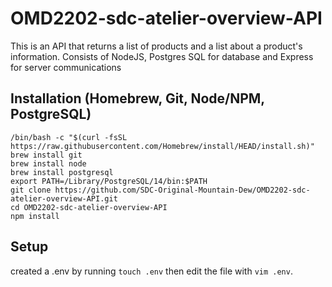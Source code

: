 # OMD2202-sdc-atelier-overview-API
This is an API that returns a list of products and a list about a product's information. Consists of NodeJS, Postgres SQL for database and Express for server communications

## Installation (Homebrew, Git, Node/NPM, PostgreSQL)
```
/bin/bash -c "$(curl -fsSL https://raw.githubusercontent.com/Homebrew/install/HEAD/install.sh)"
brew install git
brew install node
brew install postgresql
export PATH=/Library/PostgreSQL/14/bin:$PATH
git clone https://github.com/SDC-Original-Mountain-Dew/OMD2202-sdc-atelier-overview-API.git
cd OMD2202-sdc-atelier-overview-API
npm install
```
## Setup
created a .env by running `touch .env` then edit the file with `vim .env`.
